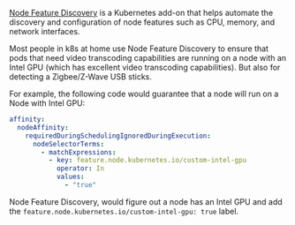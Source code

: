 [Node Feature Discovery](https://github.com/kubernetes-sigs/node-feature-discovery) is a Kubernetes add-on that helps automate the discovery and configuration of node features such as CPU, memory, and network interfaces.

Most people in k8s at home use Node Feature Discovery to ensure that pods that need video transcoding capabilities are running on a node with an Intel GPU (which has excellent video transcoding capabilities). But also for detecting a Zigbee/Z-Wave USB sticks.

For example, the following code would guarantee that a node will run on a Node with Intel GPU:
```yaml
affinity:
  nodeAffinity:
    requiredDuringSchedulingIgnoredDuringExecution:
      nodeSelectorTerms:
        - matchExpressions:
          - key: feature.node.kubernetes.io/custom-intel-gpu
            operator: In
            values:
              - "true"
```

Node Feature Discovery, would figure out a node has an Intel GPU and add the `feature.node.kubernetes.io/custom-intel-gpu: true` label.